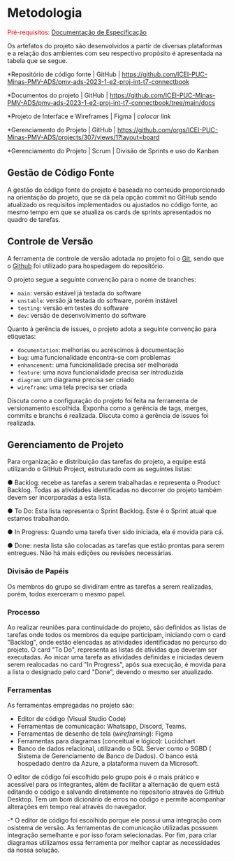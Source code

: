
# Metodologia

<span style="color:red">Pré-requisitos: <a href="2-Especificação do Projeto.md"> Documentação de Especificação</a></span>

Os artefatos do projeto são desenvolvidos a partir de diversas plataformas e a relação dos ambientes com seu respectivo propósito é apresentada na tabela que se segue.


*Repositório de código fonte | GitHub | https://github.com/ICEI-PUC-Minas-PMV-ADS/pmv-ads-2023-1-e2-proj-int-t7-connectbook

*Documentos do projeto | GitHub | https://github.com/ICEI-PUC-Minas-PMV-ADS/pmv-ads-2023-1-e2-proj-int-t7-connectbook/tree/main/docs

*Projeto de Interface e Wireframes | Figma | *colocar link*

*Gerenciamento do Projeto | GitHub | https://github.com/orgs/ICEI-PUC-Minas-PMV-ADS/projects/307/views/1?layout=board

*Gerenciamento do Projeto | Scrum | Divisão de Sprints e uso do Kanban 

## Gestão de Código Fonte  

A gestão do código fonte do projeto é baseada no conteúdo proporcionado na orientação do projeto, que se dá pela opção commit no GitHub sendo atualizado os requisitos implementados ou ajustados no código fonte, ao mesmo tempo em que se atualiza os cards de sprints apresentados no quadro de tarefas.

## Controle de Versão

A ferramenta de controle de versão adotada no projeto foi o
[Git](https://git-scm.com/), sendo que o [Github](https://github.com)
foi utilizado para hospedagem do repositório.

O projeto segue a seguinte convenção para o nome de branches:

- `main`: versão estável já testada do software
- `unstable`: versão já testada do software, porém instável
- `testing`: versão em testes do software
- `dev`: versão de desenvolvimento do software

Quanto à gerência de issues, o projeto adota a seguinte convenção para
etiquetas:

- `documentation`: melhorias ou acréscimos à documentação
- `bug`: uma funcionalidade encontra-se com problemas
- `enhancement`: uma funcionalidade precisa ser melhorada
- `feature`: uma nova funcionalidade precisa ser introduzida
- `diagram`: um diagrama precisa ser criado
- `wireframe`: uma tela precisa ser criada

Discuta como a configuração do projeto foi feita na ferramenta de versionamento escolhida. Exponha como a gerência de tags, merges, commits e branchs é realizada. Discuta como a gerência de issues foi realizada.


## Gerenciamento de Projeto

Para  organização  e  distribuição  das  tarefas  do  projeto,  a  equipe  está  utilizando  o  GitHub Project, estruturado com as seguintes listas: 

● Backlog:  recebe  as  tarefas  a  serem  trabalhadas  e  representa  o  Product  Backlog. Todas as atividades identificadas no decorrer do projeto também devem ser incorporadas a esta lista.

● To Do:  Esta  lista  representa  o  Sprint  Backlog.  Este  é  o  Sprint  atual  que  estamos trabalhando.

● In Progress: Quando uma tarefa tiver sido iniciada, ela é movida para cá.

● Done: nesta lista são colocadas as tarefas que estão  prontas  para  serem  entregues.  Não  há  mais  edições  ou revisões necessárias.

### Divisão de Papéis

Os membros do grupo se dividiram entre as tarefas a serem realizadas, porém, todos exerceram o mesmo papel. 


### Processo

Ao realizar reuniões para continuidade do projeto, são definidos as listas de tarefas onde todos os membros da equipe participam, iniciando com o card "Backlog", onde estão elencadas as atividades identificadas no percurso do projeto. O card "To Do", representa as listas de atividas que deveram ser executadas. Ao inicar uma tarefa as atividades definidas e iniciadas devem serem realocadas no card "In Progress", após sua execução, é movida para a lista o designado pelo card "Done", devendo o mesmo ser atualizado.


### Ferramentas

As ferramentas empregadas no projeto são:

- Editor de código (Visual Studio Code)
- Ferramentas de comunicação: Whatsapp, Discord, Teams.
- Ferramentas de desenho de tela (_wireframing_): Figma
- Ferramentas para diagramas (conceitual e lógico): Lucidchart
- Banco de dados relacional, utilizando o SQL Server como o SGBD ( Sistema de Gerenciamento de Banco de Dados). O banco está hospedado dentro da Azure, a plataforma nuvem da Microsoft.

O editor de código foi escolhido pelo grupo pois é o mais prático e acessível para os integrantes, além de facilitar a alternação de quem está editando o código e salvando diretamente no reposítorio através do GitHub Desktop. Tem um bom dicionário de erros no código e permite acompanhar alterações em tempo real através do navegador.

-* O editor de código foi escolhido porque ele possui uma integração com osistema de versão. As ferramentas de comunicação utilizadas possuem integração semelhante e por isso foram selecionadas. Por fim, para criar diagramas utilizamos essa ferramenta por melhor captar as necessidades da nossa solução.


